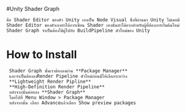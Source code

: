 #Unity Shader Graph

	คือ Shader Editor ของตัว Unity เองเป็น Node Visual ซึ่งที่ผ่านมา Unity ไม่เคยมี Shader Editor ของตัวเองทำให้การเขียน Shader เองนั้นทำได้ยากสำหรับผู้ที่ต้องการเริ่มต้นใหม่ 
	Shader Graph จำเป็นต้องใช้คู่ไปกับ BuildPipeline ตัวใหม่ของ Unity 

# How to Install
	 Shader Graph นั้นเราต้องลงผ่าน **Package Manager**
	 และจำเป็นต้องลงRender Pipeline ตัวใหม่ก่อนมีให้เลือกระหว่าง
	 **Lightweight Render Pipline**
	 **High-Definition Render Pipeline**
	 หลังจากนั้นค่อยลง **Shader Graph**
	 โดยไปที่ Menu Window > Package Manager 
	 หลังจากนั้น เลือก Advanceแล้วเลือก Show preview packages 
	 